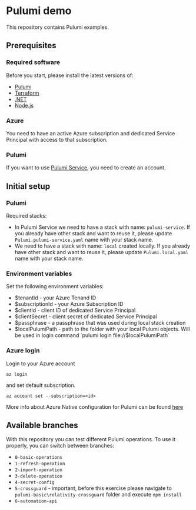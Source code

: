 # Pulumi demo

This repository contains Pulumi examples.

## Prerequisites 

### Required software
Before you start, please install the latest versions of:
- [Pulumi](https://www.pulumi.com/docs/get-started/install/)
- [Terraform](https://learn.hashicorp.com/tutorials/terraform/install-cli)
- [.NET](https://dotnet.microsoft.com/en-us/download)
- [Node.js](https://nodejs.org/en/download/)

### Azure
You need to have an active Azure subscription and dedicated Service Principal with access to that subscription.

### Pulumi
If you want to use [Pulumi Service](https://app.pulumi.com/), you need to create an account.

## Initial setup

### Pulumi
Required stacks:
- In Pulumi Service we need to have a stack with name: `pulumi-service`. If you already have other stack and want to reuse it, please update `Pulumi.pulumi-service.yaml` name with your stack name.
- We need to have a stack with name: `local` created locally. If you already have other stack and want to reuse it, please update `Pulumi.local.yaml` name with your stack name.

### Environment variables
Set the following environment variables:
- $tenantId - your Azure Tenand ID
- $subscriptionId - your Azure Subscription ID
- $clientId - client ID of dedicated Service Principal
- $clientSecret - client secret of dedicated Service Principal
- $passphrase - a passphrase that was used during local stack creation
- $localPulumiPath - path to the folder with your local Pulumi objects. Will be used in login command `pulumi login file://$localPulumiPath`

### Azure login
Login to your Azure account
``` 
az login
```
and set default subscription.
```
az account set --subscription=<id>
```
More info about Azure Native configuration for Pulumi can be found [here](https://www.pulumi.com/registry/packages/azure-native/installation-configuration/)

## Available branches
With this repository you can test different Pulumi operations. To use it properly, you can switch between branches:
- `0-basic-operations`
- `1-refresh-operation`
- `2-import-operation`
- `3-delete-operation`
- `4-secret-config`
- `5-crossguard` - important, before this exercise please navigate to `pulumi-basic\relativity-crossguard` folder and execute `npm install` 
- `6-automation-api`